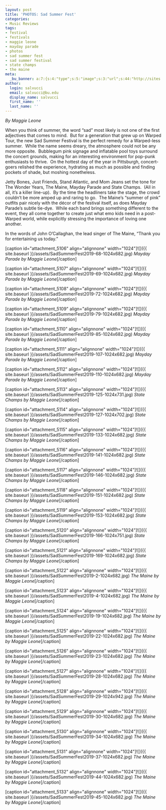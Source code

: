 ```yaml
---
layout: post
title: 'PHOTOS: Sad Summer Fest'
categories:
- Music Reviews
tags:
- festival
- festivals
- maggie leone
- mayday parade
- photos
- sad summer fest
- sad summer festival
- state champs
- the maine
meta:
  _bu_banner: a:7:{s:4:"type";s:5:"image";s:3:"url";s:44:"http://sites.bu.edu/wtbu/files/2019/07/SadSummerFest2019-44.jpg";s:3:"alt";s:0:"";s:7:"post_id";s:4:"5132";s:4:"html";s:0:"";s:8:"position";s:12:"contentWidth";s:7:"caption";s:0:"";}
author:
  login: salvucci
  email: salvucci@bu.edu
  display_name: salvucci
  first_name: ''
  last_name: ''
---
```

_By Maggie Leone_

When you think of summer, the word “sad” most likely is not one of the first adjectives that comes to mind.  But for a generation that grew up on Warped Tour, the new Sad Summer Festival is the perfect remedy for a Warped-less summer.  While the name seems dreary, the atmosphere could not be any more opposite.  Bubblegum pink signage and inflatable pool toys surround the concert grounds, making for an interesting environment for pop-punk enthusiasts to thrive.  On the hottest day of the year in Pittsburgh, concert-goers relished the experience, hydrating as much as possible and finding pockets of shade, but moshing nonetheless.

Jetty Bones, Just Friends, Stand Atlantic, and Mom Jeans set the tone for The Wonder Years, The Maine, Mayday Parade and State Champs.  (All in all, it’s a killer line-up).  By the time the headliners take the stage, the crowd couldn’t be more amped up and raring to go.  The Maine’s “summer of pink” outfits pair nicely with the décor of the festival itself, as does Mayday Parade’s subtle tie-dye.  While each band brings something different to the event, they all come together to create just what emo kids need in a post-Warped world, while explicitly stressing the importance of loving one another.

In the words of John O’Callaghan, the lead singer of The Maine, “Thank you for entertaining us today.”

\[caption id="attachment\_5106" align="alignnone" width="1024"\]![]({{ site.baseurl }}/assets/SadSummerFest2019-68-1024x682.jpg) _Mayday Parade by Maggie Leone_\[/caption\]

\[caption id="attachment\_5107" align="alignnone" width="1024"\]![]({{ site.baseurl }}/assets/SadSummerFest2019-69-1024x682.jpg) _Mayday Parade by Maggie Leone_\[/caption\]

\[caption id="attachment\_5108" align="alignnone" width="1024"\]![]({{ site.baseurl }}/assets/SadSummerFest2019-72-1024x682.jpg) _Mayday Parade by Maggie Leone_\[/caption\]

\[caption id="attachment\_5109" align="alignnone" width="1024"\]![]({{ site.baseurl }}/assets/SadSummerFest2019-79-1024x682.jpg) _Mayday Parade by Maggie Leone_\[/caption\]

\[caption id="attachment\_5110" align="alignnone" width="1024"\]![]({{ site.baseurl }}/assets/SadSummerFest2019-85-1024x682.jpg) _Mayday Parade by Maggie Leone_\[/caption\]

\[caption id="attachment\_5111" align="alignnone" width="1024"\]![]({{ site.baseurl }}/assets/SadSummerFest2019-107-1024x682.jpg) _Mayday Parade by Maggie Leone_\[/caption\]

\[caption id="attachment\_5112" align="alignnone" width="1024"\]![]({{ site.baseurl }}/assets/SadSummerFest2019-110-1024x682.jpg) _Mayday Parade by Maggie Leone_\[/caption\]

\[caption id="attachment\_5113" align="alignnone" width="1024"\]![]({{ site.baseurl }}/assets/SadSummerFest2019-125-1024x731.jpg) _State Champs by Maggie Leone_\[/caption\]

\[caption id="attachment\_5114" align="alignnone" width="1024"\]![]({{ site.baseurl }}/assets/SadSummerFest2019-127-1024x702.jpg) _State Champs by Maggie Leone_\[/caption\]

\[caption id="attachment\_5115" align="alignnone" width="1024"\]![]({{ site.baseurl }}/assets/SadSummerFest2019-133-1024x682.jpg) _State Champs by Maggie Leone_\[/caption\]

\[caption id="attachment\_5116" align="alignnone" width="1024"\]![]({{ site.baseurl }}/assets/SadSummerFest2019-141-1024x682.jpg) _State Champs by Maggie Leone_\[/caption\]

\[caption id="attachment\_5117" align="alignnone" width="1024"\]![]({{ site.baseurl }}/assets/SadSummerFest2019-146-1024x682.jpg) _State Champs by Maggie Leone_\[/caption\]

\[caption id="attachment\_5118" align="alignnone" width="1024"\]![]({{ site.baseurl }}/assets/SadSummerFest2019-151-1024x682.jpg) _State Champs by Maggie Leone_\[/caption\]

\[caption id="attachment\_5119" align="alignnone" width="1024"\]![]({{ site.baseurl }}/assets/SadSummerFest2019-153-1024x682.jpg) _State Champs by Maggie Leone_\[/caption\]

\[caption id="attachment\_5120" align="alignnone" width="1024"\]![]({{ site.baseurl }}/assets/SadSummerFest2019-166-1024x751.jpg) _State Champs by Maggie Leone_\[/caption\]

\[caption id="attachment\_5121" align="alignnone" width="1024"\]![]({{ site.baseurl }}/assets/SadSummerFest2019-169-1024x682.jpg) _State Champs by Maggie Leone_\[/caption\]

\[caption id="attachment\_5122" align="alignnone" width="1024"\]![]({{ site.baseurl }}/assets/SadSummerFest2019-2-1024x682.jpg) _The Maine by Maggie Leone_\[/caption\]

\[caption id="attachment\_5123" align="alignnone" width="1024"\]![]({{ site.baseurl }}/assets/SadSummerFest2019-4-1024x682.jpg) _The Maine by Maggie Leone_\[/caption\]

\[caption id="attachment\_5124" align="alignnone" width="1024"\]![]({{ site.baseurl }}/assets/SadSummerFest2019-19-1024x682.jpg) _The Maine by Maggie Leone_\[/caption\]

\[caption id="attachment\_5125" align="alignnone" width="1024"\]![]({{ site.baseurl }}/assets/SadSummerFest2019-22-1024x682.jpg) _The Maine by Maggie Leone_\[/caption\]

\[caption id="attachment\_5126" align="alignnone" width="1024"\]![]({{ site.baseurl }}/assets/SadSummerFest2019-23-1024x682.jpg) _The Maine by Maggie Leone_\[/caption\]

\[caption id="attachment\_5127" align="alignnone" width="1024"\]![]({{ site.baseurl }}/assets/SadSummerFest2019-28-1024x682.jpg) _The Maine by Maggie Leone_\[/caption\]

\[caption id="attachment\_5128" align="alignnone" width="1024"\]![]({{ site.baseurl }}/assets/SadSummerFest2019-29-1024x942.jpg) _The Maine by Maggie Leone_\[/caption\]

\[caption id="attachment\_5129" align="alignnone" width="1024"\]![]({{ site.baseurl }}/assets/SadSummerFest2019-30-1024x682.jpg) _The Maine by Maggie Leone_\[/caption\]

\[caption id="attachment\_5130" align="alignnone" width="1024"\]![]({{ site.baseurl }}/assets/SadSummerFest2019-34-1024x682.jpg) _The Maine by Maggie Leone_\[/caption\]

\[caption id="attachment\_5131" align="alignnone" width="1024"\]![]({{ site.baseurl }}/assets/SadSummerFest2019-37-1024x682.jpg) _The Maine by Maggie Leone_\[/caption\]

\[caption id="attachment\_5132" align="alignnone" width="1024"\]![]({{ site.baseurl }}/assets/SadSummerFest2019-44-1024x682.jpg) _The Maine by Maggie Leone_\[/caption\]

\[caption id="attachment\_5133" align="alignnone" width="1024"\]![]({{ site.baseurl }}/assets/SadSummerFest2019-45-1024x682.jpg) _The Maine by Maggie Leone_\[/caption\]